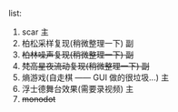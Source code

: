 list:
1. scar 主
2. 柏松采样复现(稍微整理一下) 副
3. ~~柏林噪声复现(稍微整理一下) 副~~
4. ~~梵高星夜流动复现(稍微整理一下) 副~~
5. 熵游戏(自走棋 —— GUI 做的很垃圾...)  主
6. 浮士德舞台效果(需要录视频) 主
7. ~~monodot~~
